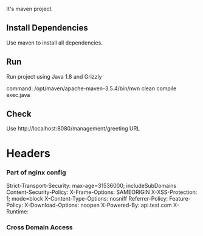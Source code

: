 It's maven project.

## Install Dependencies
Use maven to install all dependencies.

## Run
Run project using Java 1.8 and Grizzly

command:
/opt/maven/apache-maven-3.5.4/bin/mvn clean compile exec:java

## Check
Use http://localhost:8080/management/greeting URL

# Headers
### Part of nginx config
Strict-Transport-Security: max-age=31536000; includeSubDomains
Content-Security-Policy:
X-Frame-Options: SAMEORIGIN
X-XSS-Protection: 1; mode=block
X-Content-Type-Options: nosniff
Referrer-Policy:
Feature-Policy:
X-Download-Options: noopen
X-Powered-By: api.test.com
X-Runtime:

### Cross Domain Access
